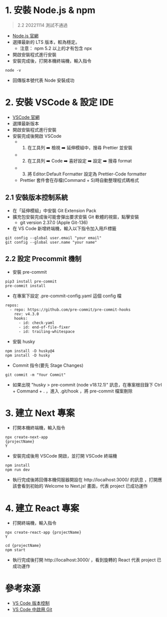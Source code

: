 # 1. 安裝 Node.js & npm
>2.2 20221114 測試不通過
- [Node.js 官網](https://nodejs.org/en/)
- 選擇最新的 LTS 版本，較為穩定。
  - 注意： npm 5.2 以上的才有包含 npx
- 開啟安裝程式進行安裝
- 安裝完成後，打開本機終端機，輸入指令
```shell
node -v
```
- 回傳版本號代表 Node 安裝成功

# 2. 安裝 VSCode & 設定 IDE
- [VSCode 官網](https://code.visualstudio.com/)
- 選擇最新版本
- 開啟安裝程式進行安裝
- 安裝完成後開啟 VSCode
  - 1. 在工具列 ➡️ 檢視 ➡️ 延伸模組中，搜尋 Prettier 並安裝
  - 2. 在工具列 ➡️ Code ➡️ 喜好設定 ➡️ 設定 ➡️ 搜尋 format
  - 3. 將 Editor:Default Formatter 設定為 Prettier-Code formatter
  - Prettier 套件會在存檔(Command + S)時自動整理程式碼格式

## 2.1 安裝版本控制系統
- 在「延伸模組」中安裝 Git Extension Pack
- 擴充包安裝完成後可能會彈出要求安裝 Git 軟體的視窗，點擊安裝
  - git version 2.37.0 (Apple Git-136)
- 在 VS Code 新增終端機，輸入以下指令加入用戶標籤
```shell
git config --global user.email "your email"
git config --global user.name "your name"
```

## 2.2 設定 Precommit 機制
- 安裝 pre-commit
```shell
pip3 install pre-commit 
pre-commit install   
```
- 在專案下設定 .pre-commit-config.yaml 這個 config 檔
```shell
repos:
  - repo: https://github.com/pre-commit/pre-commit-hooks
    rev: v4.3.0
    hooks:
      - id: check-yaml
      - id: end-of-file-fixer
      - id: trailing-whitespace
```
- 安裝 husky
```shell
npm install -D husky@4
npm install -D husky
```
- Commit 指令(要先 Stage Changes)
```shell
git commit -m "Your Commit"
```
- 如果出現 "husky > pre-commit (node v18.12.1)" 訊息，在專案根目錄下 Ctrl + Command + . ，進入 .git/hook ，將 pre-commit 檔案刪除
# 3. 建立 Next 專案 
- 打開本機終端機，輸入指令
```shell
npx create-next-app
{projectName}
Y
```
- 安裝完成後用 VSCode 開啟，並打開 VSCode 終端機
```shell
npm install
npm run dev
```

- 執行完成後將回傳本機伺服器開設在 http://localhost:3000/ 的訊息 ，打開應該會看到初始的 Welcome to Next.js! 畫面，代表 project 已成功運作

# 4. 建立 React 專案
- 打開終端機，輸入指令
```shell
npx create-react-app {projectName}
Y
```
```shell
cd {projectName}
npm start
```
- 執行完成後打開 http://localhost:3000/ ，看到旋轉的 React 代表 project 已成功運作

# 參考來源
- [VS Code 版本控制](https://ithelp.ithome.com.tw/articles/10250436)
- [VS Code 中啟用 Git](https://pythonviz.com/git/use-git-in-vs-code-basic-operations/)
